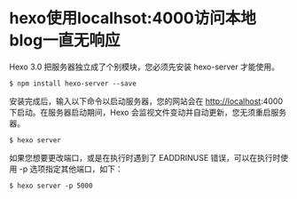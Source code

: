 # hexo使用localhsot:4000访问本地blog一直无响应

Hexo 3.0 把服务器独立成了个别模块，您必须先安装 hexo-server 才能使用。

```
$ npm install hexo-server --save

```

安装完成后，输入以下命令以启动服务器，您的网站会在 [http://localhost](http://localhost/):4000 下启动。在服务器启动期间，Hexo 会监视文件变动并自动更新，您无须重启服务器。

```
$ hexo server

```

如果您想要更改端口，或是在执行时遇到了 EADDRINUSE 错误，可以在执行时使用 -p 选项指定其他端口，如下：

```
$ hexo server -p 5000
```